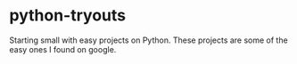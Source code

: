 # python-tryouts
Starting small with easy projects on Python. These projects are some of the easy ones I found on google. 
